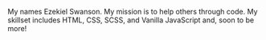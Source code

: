 My names Ezekiel Swanson. My mission is to help others through code. 
My skillset includes HTML, CSS, SCSS, and Vanilla JavaScript and, soon to be more!

